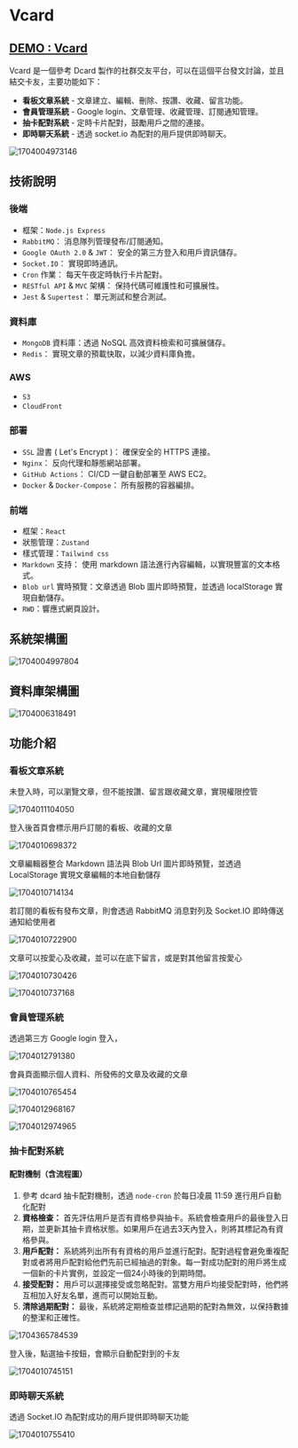 # Vcard

## [DEMO : Vcard ](https://vcard.myvcard.xyz/)

Vcard 是一個參考 Dcard 製作的社群交友平台，可以在這個平台發文討論，並且結交卡友，主要功能如下：

* **看板文章系統** - 文章建立、編輯、刪除、按讚、收藏、留言功能。
* **會員管理系統** - Google login、文章管理、收藏管理、訂閱通知管理。
* **抽卡配對系統** - 定時卡片配對，鼓勵用戶之間的連接。
* **即時聊天系統** - 透過 socket.io 為配對的用戶提供即時聊天。

![1704004973146](image/README/1704004973146.png "Vcard")

## 技術說明

### 後端

* 框架：`Node.js Express`
* `RabbitMQ`： 消息隊列管理發布/訂閱通知。
* `Google OAuth 2.0` & `JWT`： 安全的第三方登入和用戶資訊儲存。
* `Socket.IO`： 實現即時通訊。
* `Cron` 作業： 每天午夜定時執行卡片配對。
* `RESTful API` & `MVC` 架構： 保持代碼可維護性和可擴展性。
* `Jest` & `Supertest`： 單元測試和整合測試。

### 資料庫

* `MongoDB` 資料庫：透過 NoSQL 高效資料檢索和可擴展儲存。
* `Redis`： 實現文章的預載快取，以減少資料庫負擔。

### AWS

* `S3`
* `CloudFront`

### 部署

* `SSL` 證書 ( Let's Encrypt )： 確保安全的 HTTPS 連接。
* `Nginx`： 反向代理和靜態網站部署。
* `GitHub Actions`： CI/CD 一鍵自動部署至 AWS EC2。
* `Docker` & `Docker-Compose`： 所有服務的容器編排。

### 前端

* 框架：`React`
* 狀態管理：`Zustand`
* 樣式管理：`Tailwind css`
* `Markdown` 支持： 使用 markdown 語法進行內容編輯，以實現豐富的文本格式。
* `Blob url` 實時預覽：文章透過 Blob 圖片即時預覽，並透過 localStorage 實現自動儲存。
* `RWD`：響應式網頁設計。

## 系統架構圖

![1704004997804](image/README/1704004997804.png)

## 資料庫架構圖

![1704006318491](image/README/1704006318491.png)

## 功能介紹

### **看板文章系統**

未登入時，可以瀏覽文章，但不能按讚、留言跟收藏文章，實現權限控管

![1704011104050](image/README/1704011104050.png)

登入後首頁會標示用戶訂閱的看板、收藏的文章

![1704010698372](image/README/1704010698372.png)

文章編輯器整合 Markdown 語法與 Blob Url 圖片即時預覽，並透過 LocalStorage 實現文章編輯的本地自動儲存

![1704010714134](image/README/1704010714134.png)

若訂閱的看板有發布文章，則會透過 RabbitMQ 消息對列及 Socket.IO 即時傳送通知給使用者

![1704010722900](image/README/1704010722900.png)

文章可以按愛心及收藏，並可以在底下留言，或是對其他留言按愛心

![1704010730426](image/README/1704010730426.png)

![1704010737168](image/README/1704010737168.png)

### **會員管理系統**

透過第三方 Google login 登入，

![1704012791380](image/README/1704012791380.png)

會員頁面顯示個人資料、所發佈的文章及收藏的文章

![1704010765454](image/README/1704010765454.png)

![1704012968167](image/README/1704012968167.png)

![1704012974965](image/README/1704012974965.png)

### **抽卡配對系統**

#### **配對機制（含流程圖）**

1. 參考 dcard 抽卡配對機制，透過 `node-cron` 於每日凌晨 11:59 進行用戶自動化配對
2. **資格檢查：**
   首先評估用戶是否有資格參與抽卡。系統會檢查用戶的最後登入日期，並更新其抽卡資格狀態。如果用戶在過去3天內登入，則將其標記為有資格參與。
3. **用戶配對：**
   系統將列出所有有資格的用戶並進行配對。配對過程會避免重複配對或者將用戶配對給他們先前已經抽過的對象。每一對成功配對的用戶將生成一個新的卡片實例，並設定一個24小時後的到期時間。
4. **接受配對：**
   用戶可以選擇接受或忽略配對。當雙方用戶均接受配對時，他們將互相加入好友名單，進而可以開始互動。
5. **清除過期配對：**
   最後，系統將定期檢查並標記過期的配對為無效，以保持數據的整潔和正確性。

![1704365784539](image/README/1704365784539.png)

登入後，點選抽卡按鈕，會顯示自動配對到的卡友

![1704010745151](image/README/1704010745151.png)

### **即時聊天系統**

透過 Socket.IO 為配對成功的用戶提供即時聊天功能

![1704010755410](image/README/1704010755410.png)
